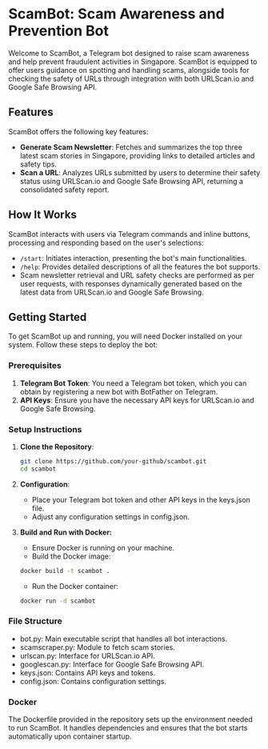 # ScamBot: Scam Awareness and Prevention Bot

Welcome to ScamBot, a Telegram bot designed to raise scam awareness and help prevent fraudulent activities in Singapore. ScamBot is equipped to offer users guidance on spotting and handling scams, alongside tools for checking the safety of URLs through integration with both URLScan.io and Google Safe Browsing API.

## Features

ScamBot offers the following key features:

- **Generate Scam Newsletter**: Fetches and summarizes the top three latest scam stories in Singapore, providing links to detailed articles and safety tips.
- **Scan a URL**: Analyzes URLs submitted by users to determine their safety status using URLScan.io and Google Safe Browsing API, returning a consolidated safety report.

## How It Works

ScamBot interacts with users via Telegram commands and inline buttons, processing and responding based on the user's selections:

- `/start`: Initiates interaction, presenting the bot's main functionalities.
- `/help`: Provides detailed descriptions of all the features the bot supports.
- Scam newsletter retrieval and URL safety checks are performed as per user requests, with responses dynamically generated based on the latest data from URLScan.io and Google Safe Browsing.

## Getting Started

To get ScamBot up and running, you will need Docker installed on your system. Follow these steps to deploy the bot:

### Prerequisites

1. **Telegram Bot Token**: You need a Telegram bot token, which you can obtain by registering a new bot with BotFather on Telegram.
2. **API Keys**: Ensure you have the necessary API keys for URLScan.io and Google Safe Browsing.

### Setup Instructions

1. **Clone the Repository**:

    ```bash
    git clone https://github.com/your-github/scambot.git
    cd scambot
    ```

2. **Configuration**:
    - Place your Telegram bot token and other API keys in the keys.json file.
    - Adjust any configuration settings in config.json.

3. **Build and Run with Docker:**
    - Ensure Docker is running on your machine.
    - Build the Docker image:

    ```bash
    docker build -t scambot .
    ```

    - Run the Docker container:

    ```bash
    docker run -d scambot
    ```

### File Structure

- bot.py: Main executable script that handles all bot interactions.
- scamscraper.py: Module to fetch scam stories.
- urlscan.py: Interface for URLScan.io API.
- googlescan.py: Interface for Google Safe Browsing API.
- keys.json: Contains API keys and tokens.
- config.json: Contains configuration settings.

### Docker

The Dockerfile provided in the repository sets up the environment needed to run ScamBot. It handles dependencies and ensures that the bot starts automatically upon container startup.
